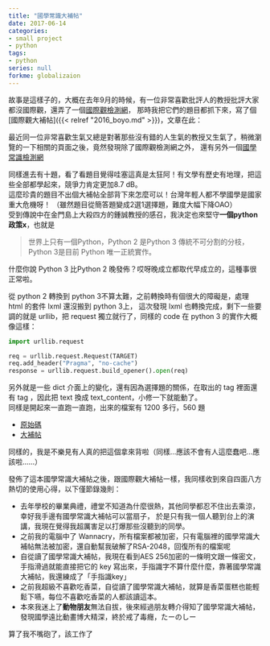 ```yaml
---
title: "國學常識大補帖"
date: 2017-06-14
categories:
- small project
- python
tags:
- python
series: null
forkme: globalizaion
---
```


故事是這樣子的，大概在去年9月的時候，有一位非常喜歡批評人的教授批評大家都沒國際觀，還弄了一個[國際觀檢測網](http://doc.boyo.org.tw/gp)，
那時我把它們的題目都抓下來，寫了個[國際觀大補帖]({{< relref "2016_boyo.md" >}})，文章在此：  

最近同一位非常喜歡生氣又總是對著那些沒有錯的人生氣的教授又生氣了，稍微瀏覽的一下相關的頁面之後，竟然發現除了國際觀檢測網之外，
還有另外一個[國學常識檢測網](http://doc.boyo.org.tw/sinology)  
<!--more-->

同樣進去有十題，看了看題目覺得哇塞這真是太狂阿！有文學有歷史有地理，把這些全部都學起來，競爭力肯定更加8.7 dB。  
這麼珍貴的題目不出個大補帖全部背下來怎麼可以！台灣年輕人都不學國學是國家重大危機呀！
（雖然題目從簡答題變成2選1選擇題，難度大幅下降OAO）  
受到傳說中在金門島上大殺四方的鍾誠教授的感召，我決定也來堅守**一個python政策x**，也就是

> 世界上只有一個Python，Python 2 是Python 3 傳統不可分割的分枝，Python 3是目前 Python 唯一正統實作。

什麼你說 Python 3 比Python 2 晚發佈？哎呀晚成立都取代早成立的，這種事很正常啦。  

從 python 2 轉換到 python 3不算太難，之前轉換時有個很大的障礙是，處理 html 的套件 lxml 還沒搬到 python 3上，
這次發現 lxml 也轉換完成，剩下一些要調的就是 urllib，把 request 獨立就行了，同樣的 code 在 python 3 的實作大概像這樣：  
```python
import urllib.request

req = urllib.request.Request(TARGET)
req.add_header("Pragma", "no-cache")
response = urllib.request.build_opener().open(req)
```
另外就是一些 dict 介面上的變化，還有因為選擇題的關係，在取出的 tag 裡面還有 tag ，因此把 text 換成 text\_content，小修一下就能動了。  
同樣是開起來一直跑一直跑，出來的檔案有 1200 多行，560 題  

* [原始碼](https://github.com/yodalee/globalizaion)  
* [大補帖](https://github.com/yodalee/globalizaion/blob/master/sinology)  

同樣的，我是不樂見有人真的把這個拿來背啦（同樣…應該不會有人這麼蠢吧…應該啦……）  

發佈了這本國學常識大補帖之後，跟國際觀大補帖一樣，我同樣收到來自四面八方熱切的使用心得，以下僅節錄幾則：  
* 去年學校的畢業典禮，禮堂不知道為什麼很熱，其他同學都忍不住出去乘涼，幸好我手邊有國學常識大補帖可以當扇子，
於是只有我一個人聽到台上的演講，我現在覺得我超厲害足以打爆那些沒聽到的同學。  
* 之前我的電腦中了 Wannacry，所有檔案都被加密，只有電腦裡的國學常識大補帖無法被加密，還自動幫我破解了RSA-2048，回復所有的檔案呢  
* 自從讀了國學常識大補帖，我現在看到AES 256加密的一條明文跟一條密文，
手指滑過就能直接把它的 key 寫出來，手指識字不算什麼什麼，靠著國學常識大補帖，我還練成了「手指識key」  
* 之前我超級不喜歡吃香菜，自從讀了國學常識大補帖，就算是香菜蛋糕也能輕鬆下嚥，每位不喜歡吃香菜的人都該讀這本。  
* 本來我迷上了**動物朋友**無法自拔，後來經過朋友轉介得知了國學常識大補帖，發現國學遠比動畫博大精深，終於戒了毒癮，たーのしー  

算了我不嘴砲了，該工作了  

